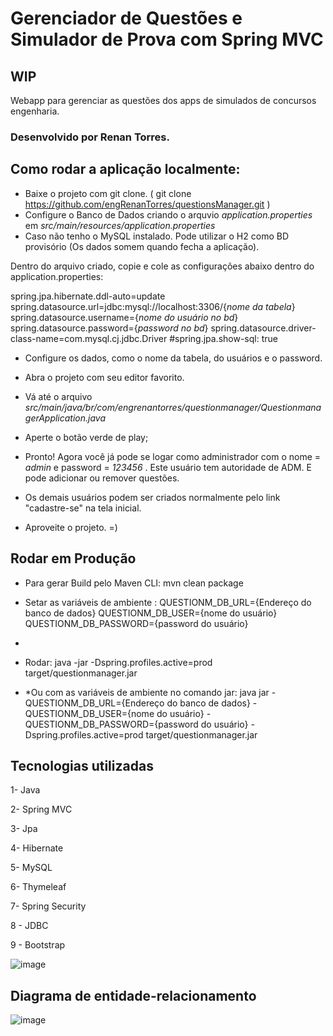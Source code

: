 # Gerenciador de Questões e Simulador de Prova com Spring MVC
## WIP
Webapp para gerenciar as questões dos apps de simulados de concursos engenharia.

### Desenvolvido por Renan Torres.

## Como rodar a aplicação localmente:
- Baixe o projeto com git clone. ( git clone https://github.com/engRenanTorres/questionsManager.git )
- Configure o Banco de Dados criando o arquvio *application.properties* em *src/main/resources/application.properties*
- Caso não tenho o MySQL instalado. Pode utilizar o H2 como BD provisório (Os dados 
somem quando fecha a aplicação). 

Dentro do arquivo criado, copie e cole as configurações abaixo dentro do application.properties:

spring.jpa.hibernate.ddl-auto=update
spring.datasource.url=jdbc:mysql://localhost:3306/{*nome da tabela*}
spring.datasource.username={*nome do usuário no bd*}
spring.datasource.password={*password no bd*}
spring.datasource.driver-class-name=com.mysql.cj.jdbc.Driver
#spring.jpa.show-sql: true

- Configure os dados, como o nome da tabela, do usuários e o password.
- Abra o projeto com seu editor favorito.
- Vá até o arquivo *src/main/java/br/com/engrenantorres/questionmanager/QuestionmanagerApplication.java*
- Aperte o botão verde de play;
- Pronto! Agora você já pode se logar como administrador com o nome = *admin* e password = *123456* .
  Este usuário tem autoridade de ADM. E pode adicionar ou remover questões.

- Os demais usuários podem ser criados normalmente pelo link "cadastre-se" na tela inicial.

- Aproveite o projeto. =)

## Rodar em Produção

- Para gerar Build pelo Maven CLI: mvn clean package  

- Setar as variáveis de ambiente : QUESTIONM_DB_URL={Endereço do banco de dados}
  QUESTIONM_DB_USER={nome do usuário}
  QUESTIONM_DB_PASSWORD={password do usuário}
- 
- Rodar: java -jar -Dspring.profiles.active=prod target/questionmanager.jar

- *Ou com as variáveis de ambiente no comando jar: java jar -QUESTIONM_DB_URL={Endereço do banco de dados} -QUESTIONM_DB_USER={nome do usuário} -QUESTIONM_DB_PASSWORD={password do usuário} -Dspring.profiles.active=prod target/questionmanager.jar

## Tecnologias utilizadas

1- Java

2- Spring MVC

3- Jpa

4- Hibernate

5- MySQL

6- Thymeleaf

7- Spring Security

8 - JDBC

9 - Bootstrap

![image](https://user-images.githubusercontent.com/85042807/202832041-17e97952-753d-404f-9f81-140087dcdf1e.png)


## Diagrama de entidade-relacionamento

![image](https://user-images.githubusercontent.com/85042807/202824699-c6c16c76-e1ee-4c35-8bdd-044366d7deaa.png)





